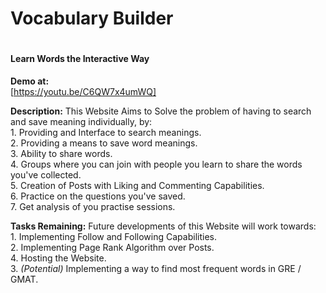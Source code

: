 <h1>Vocabulary Builder<h1>

<h4>Learn Words the Interactive Way</h4>

**Demo at:** <br>
[https://youtu.be/C6QW7x4umWQ]

**Description:** 
    This Website Aims to Solve the problem of having to search and save meaning individually, by:<br>
    1. Providing and Interface to search meanings.<br>
    2. Providing a means to save word meanings.<br>
    3. Ability to share words.<br>
    4. Groups where you can join with people you learn to share the words you've collected.<br> 
    5. Creation of Posts with Liking and Commenting Capabilities.<br>
    6. Practice on the questions you've saved. <br>
    7. Get analysis of you practise sessions. <br>

**Tasks Remaining:**
    Future developments of this Website will work towards:<br>
    1. Implementing Follow and Following Capabilities.<br>
    2. Implementing Page Rank Algorithm over Posts.<br>
    4. Hosting the Website.<br>
    3. *(Potential)* Implementing a way to find most frequent words in GRE / GMAT.<br>